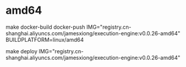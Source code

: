 

# amd64

make docker-build docker-push IMG="registry.cn-shanghai.aliyuncs.com/jamesxiong/execution-engine:v0.0.26-amd64" BUILDPLATFORM=linux/amd64

make deploy IMG="registry.cn-shanghai.aliyuncs.com/jamesxiong/execution-engine:v0.0.26-amd64"


